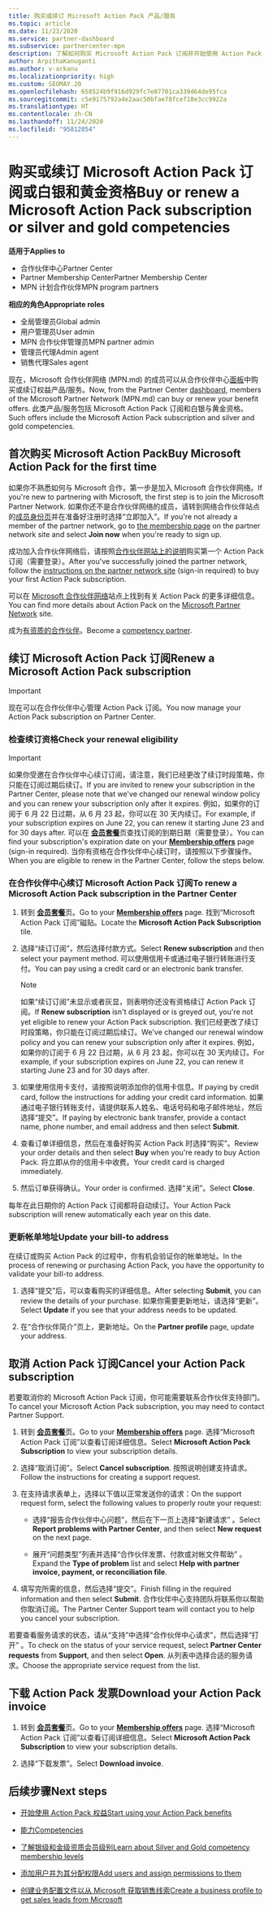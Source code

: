 ```yaml
---
title: 购买或续订 Microsoft Action Pack 产品/服务
ms.topic: article
ms.date: 11/23/2020
ms.service: partner-dashboard
ms.subservice: partnercenter-mpn
description: 了解如何购买 Microsoft Action Pack 订阅并开始使用 Action Pack 权益。 另请了解如何续订、取消、查看账单，等等。
author: ArpithaKanuganti
ms.author: v-arkanu
ms.localizationpriority: high
ms.custom: SEOMAY.20
ms.openlocfilehash: 658524b9f916d929fc7e07701ca339d64de95fca
ms.sourcegitcommit: c5e9175792a4e2aac50bfae78fcef18e3cc9922a
ms.translationtype: HT
ms.contentlocale: zh-CN
ms.lasthandoff: 11/24/2020
ms.locfileid: "95812854"
---
```

# <a name="buy-or-renew-a-microsoft-action-pack-subscription-or-silver-and-gold-competencies"></a><span data-ttu-id="0bf55-104">购买或续订 Microsoft Action Pack 订阅或白银和黄金资格</span><span class="sxs-lookup"><span data-stu-id="0bf55-104">Buy or renew a Microsoft Action Pack subscription or silver and gold competencies</span></span>

<span data-ttu-id="0bf55-105">**适用于**</span><span class="sxs-lookup"><span data-stu-id="0bf55-105">**Applies to**</span></span>

- <span data-ttu-id="0bf55-106">合作伙伴中心</span><span class="sxs-lookup"><span data-stu-id="0bf55-106">Partner Center</span></span>
- <span data-ttu-id="0bf55-107">Partner Membership Center</span><span class="sxs-lookup"><span data-stu-id="0bf55-107">Partner Membership Center</span></span>
- <span data-ttu-id="0bf55-108">MPN 计划合作伙伴</span><span class="sxs-lookup"><span data-stu-id="0bf55-108">MPN program partners</span></span>

<span data-ttu-id="0bf55-109">**相应的角色**</span><span class="sxs-lookup"><span data-stu-id="0bf55-109">**Appropriate roles**</span></span>

- <span data-ttu-id="0bf55-110">全局管理员</span><span class="sxs-lookup"><span data-stu-id="0bf55-110">Global admin</span></span>
- <span data-ttu-id="0bf55-111">用户管理员</span><span class="sxs-lookup"><span data-stu-id="0bf55-111">User admin</span></span>
- <span data-ttu-id="0bf55-112">MPN 合作伙伴管理员</span><span class="sxs-lookup"><span data-stu-id="0bf55-112">MPN partner admin</span></span>
- <span data-ttu-id="0bf55-113">管理员代理</span><span class="sxs-lookup"><span data-stu-id="0bf55-113">Admin agent</span></span>
- <span data-ttu-id="0bf55-114">销售代理</span><span class="sxs-lookup"><span data-stu-id="0bf55-114">Sales agent</span></span>

<span data-ttu-id="0bf55-115">现在，Microsoft 合作伙伴网络 (MPN.md) 的成员可以从合作伙伴中心[面板](https://partner.microsoft.com/dashboard)中购买或续订权益产品/服务。</span><span class="sxs-lookup"><span data-stu-id="0bf55-115">Now, from the Partner Center [dashboard](https://partner.microsoft.com/dashboard), members of the Microsoft Partner Network (MPN.md) can buy or renew your benefit offers.</span></span> <span data-ttu-id="0bf55-116">此类产品/服务包括 Microsoft Action Pack 订阅和白银与黄金资格。</span><span class="sxs-lookup"><span data-stu-id="0bf55-116">Such offers include the Microsoft Action Pack subscription and silver and gold competencies.</span></span>

## <a name="buy-microsoft-action-pack-for-the-first-time"></a><span data-ttu-id="0bf55-117">首次购买 Microsoft Action Pack</span><span class="sxs-lookup"><span data-stu-id="0bf55-117">Buy Microsoft Action Pack for the first time</span></span>

<span data-ttu-id="0bf55-118">如果你不熟悉如何与 Microsoft 合作，第一步是加入 Microsoft 合作伙伴网络。</span><span class="sxs-lookup"><span data-stu-id="0bf55-118">If you're new to partnering with Microsoft, the first step is to join the Microsoft Partner Network.</span></span> <span data-ttu-id="0bf55-119">如果你还不是合作伙伴网络的成员，请转到网络合作伙伴站点的[成员身份页](https://partner.microsoft.com/membership)并在准备好注册时选择“立即加入”。</span><span class="sxs-lookup"><span data-stu-id="0bf55-119">If you're not already a member of the partner network, go to [the membership page](https://partner.microsoft.com/membership) on the partner network site and select **Join now** when you're ready to sign up.</span></span> 

<span data-ttu-id="0bf55-120">成功加入合作伙伴网络后，请按照[合作伙伴网站上的说明](https://partner.microsoft.com/membership/action-pack)购买第一个 Action Pack 订阅（需要登录）。</span><span class="sxs-lookup"><span data-stu-id="0bf55-120">After you've successfully joined the partner network, follow the [instructions on the partner network site](https://partner.microsoft.com/membership/action-pack) (sign-in required) to buy your first Action Pack subscription.</span></span> 

<span data-ttu-id="0bf55-121">可以在 [Microsoft 合作伙伴网络](https://partner.microsoft.com/membership/internal-use-software#simple-tab-content-3)站点上找到有关 Action Pack 的更多详细信息。</span><span class="sxs-lookup"><span data-stu-id="0bf55-121">You can find more details about Action Pack on the [Microsoft Partner Network](https://partner.microsoft.com/membership/internal-use-software#simple-tab-content-3) site.</span></span>

<span data-ttu-id="0bf55-122">成为[有资质的合作伙伴](https://partner.microsoft.com/membership/competencies)。</span><span class="sxs-lookup"><span data-stu-id="0bf55-122">Become a [competency partner](https://partner.microsoft.com/membership/competencies).</span></span> 

## <a name="renew-a-microsoft-action-pack-subscription"></a><span data-ttu-id="0bf55-123">续订 Microsoft Action Pack 订阅</span><span class="sxs-lookup"><span data-stu-id="0bf55-123">Renew a Microsoft Action Pack subscription</span></span>

>[!IMPORTANT]
><span data-ttu-id="0bf55-124">现在可以在合作伙伴中心管理 Action Pack 订阅。</span><span class="sxs-lookup"><span data-stu-id="0bf55-124">You now manage your Action Pack subscription on Partner Center.</span></span>

### <a name="check-your-renewal-eligibility"></a><span data-ttu-id="0bf55-125">检查续订资格</span><span class="sxs-lookup"><span data-stu-id="0bf55-125">Check your renewal eligibility</span></span>

>[!IMPORTANT]
><span data-ttu-id="0bf55-126">如果你受邀在合作伙伴中心续订订阅，请注意，我们已经更改了续订时段策略，你只能在订阅过期后续订。</span><span class="sxs-lookup"><span data-stu-id="0bf55-126">If you are invited to renew your subscription in the Partner Center, please note that we've changed our renewal window policy and you can renew your subscription only after it expires.</span></span> <span data-ttu-id="0bf55-127">例如，如果你的订阅于 6 月 22 日过期，从 6 月 23 起，你可以在 30 天内续订。</span><span class="sxs-lookup"><span data-stu-id="0bf55-127">For example, if your subscription expires on June 22, you can renew it starting June 23 and for 30 days after.</span></span>
><span data-ttu-id="0bf55-128">可以在 [**会员套餐**](https://partnercenter.microsoft.com/pcv/partnership/offers)页查找订阅的到期日期（需要登录）。</span><span class="sxs-lookup"><span data-stu-id="0bf55-128">You can find your subscription's expiration date on your [**Membership offers**](https://partnercenter.microsoft.com/pcv/partnership/offers) page (sign-in required).</span></span> <span data-ttu-id="0bf55-129">当你有资格在合作伙伴中心续订时，请按照以下步骤操作。</span><span class="sxs-lookup"><span data-stu-id="0bf55-129">When you are eligible to renew in the Partner Center, follow the steps below.</span></span>  

### <a name="to-renew-a-microsoft-action-pack-subscription-in-the-partner-center"></a><span data-ttu-id="0bf55-130">在合作伙伴中心续订 Microsoft Action Pack 订阅</span><span class="sxs-lookup"><span data-stu-id="0bf55-130">To renew a Microsoft Action Pack subscription in the Partner Center</span></span>

1. <span data-ttu-id="0bf55-131">转到 [**会员套餐**](https://partnercenter.microsoft.com/pcv/partnership/offers)页。</span><span class="sxs-lookup"><span data-stu-id="0bf55-131">Go to your [**Membership offers**](https://partnercenter.microsoft.com/pcv/partnership/offers) page.</span></span> <span data-ttu-id="0bf55-132">找到“Microsoft Action Pack 订阅”磁贴。</span><span class="sxs-lookup"><span data-stu-id="0bf55-132">Locate the **Microsoft Action Pack Subscription** tile.</span></span>  

2. <span data-ttu-id="0bf55-133">选择“续订订阅”，然后选择付款方式。</span><span class="sxs-lookup"><span data-stu-id="0bf55-133">Select **Renew subscription** and then select your payment method.</span></span> <span data-ttu-id="0bf55-134">可以使用信用卡或通过电子银行转账进行支付。</span><span class="sxs-lookup"><span data-stu-id="0bf55-134">You can pay using a credit card or an electronic bank transfer.</span></span>

    >[!NOTE]
    ><span data-ttu-id="0bf55-135">如果“续订订阅”未显示或者灰显，则表明你还没有资格续订 Action Pack 订阅。</span><span class="sxs-lookup"><span data-stu-id="0bf55-135">If **Renew subscription** isn't displayed or is greyed out, you're not yet eligible to renew your Action Pack subscription.</span></span> <span data-ttu-id="0bf55-136">我们已经更改了续订时段策略，你只能在订阅过期后续订。</span><span class="sxs-lookup"><span data-stu-id="0bf55-136">We've changed our renewal window policy and you can renew your subscription only after it expires.</span></span> <span data-ttu-id="0bf55-137">例如，如果你的订阅于 6 月 22 日过期，从 6 月 23 起，你可以在 30 天内续订。</span><span class="sxs-lookup"><span data-stu-id="0bf55-137">For example, if your subscription expires on June 22, you can renew it starting June 23 and for 30 days after.</span></span>  

3. <span data-ttu-id="0bf55-138">如果使用信用卡支付，请按照说明添加你的信用卡信息。</span><span class="sxs-lookup"><span data-stu-id="0bf55-138">If paying by credit card, follow the instructions for adding your credit card information.</span></span> <span data-ttu-id="0bf55-139">如果通过电子银行转账支付，请提供联系人姓名、电话号码和电子邮件地址，然后选择“提交”。</span><span class="sxs-lookup"><span data-stu-id="0bf55-139">If paying by electronic bank transfer, provide a contact name, phone number, and email address and then select **Submit**.</span></span>

4. <span data-ttu-id="0bf55-140">查看订单详细信息，然后在准备好购买 Action Pack 时选择“购买”。</span><span class="sxs-lookup"><span data-stu-id="0bf55-140">Review your order details and then select **Buy** when you're ready to buy Action Pack.</span></span> <span data-ttu-id="0bf55-141">将立即从你的信用卡中收费。</span><span class="sxs-lookup"><span data-stu-id="0bf55-141">Your credit card is charged immediately.</span></span>

5. <span data-ttu-id="0bf55-142">然后订单获得确认。</span><span class="sxs-lookup"><span data-stu-id="0bf55-142">Your order is confirmed.</span></span> <span data-ttu-id="0bf55-143">选择“关闭”。</span><span class="sxs-lookup"><span data-stu-id="0bf55-143">Select **Close**.</span></span>

<span data-ttu-id="0bf55-144">每年在此日期你的 Action Pack 订阅都将自动续订。</span><span class="sxs-lookup"><span data-stu-id="0bf55-144">Your Action Pack subscription will renew automatically each year on this date.</span></span>

### <a name="update-your-bill-to-address"></a><span data-ttu-id="0bf55-145">更新帐单地址</span><span class="sxs-lookup"><span data-stu-id="0bf55-145">Update your bill-to address</span></span>

<span data-ttu-id="0bf55-146">在续订或购买 Action Pack 的过程中，你有机会验证你的帐单地址。</span><span class="sxs-lookup"><span data-stu-id="0bf55-146">In the process of renewing or purchasing Action Pack, you have the opportunity to validate your bill-to address.</span></span>

 1. <span data-ttu-id="0bf55-147">选择“提交”后，可以查看购买的详细信息。</span><span class="sxs-lookup"><span data-stu-id="0bf55-147">After selecting **Submit**, you can review the details of your purchase.</span></span> <span data-ttu-id="0bf55-148">如果你需要更新地址，请选择“更新”。</span><span class="sxs-lookup"><span data-stu-id="0bf55-148">Select **Update** if you see that your address needs to be updated.</span></span>
  
 1. <span data-ttu-id="0bf55-149">在“合作伙伴简介”页上，更新地址。</span><span class="sxs-lookup"><span data-stu-id="0bf55-149">On the **Partner profile** page, update your address.</span></span>

## <a name="cancel-your-action-pack-subscription"></a><span data-ttu-id="0bf55-150">取消 Action Pack 订阅</span><span class="sxs-lookup"><span data-stu-id="0bf55-150">Cancel your Action Pack subscription</span></span>

<span data-ttu-id="0bf55-151">若要取消你的 Microsoft Action Pack 订阅，你可能需要联系合作伙伴支持部门。</span><span class="sxs-lookup"><span data-stu-id="0bf55-151">To cancel your Microsoft Action Pack subscription, you may need to contact Partner Support.</span></span>

1. <span data-ttu-id="0bf55-152">转到 [**会员套餐**](https://partnercenter.microsoft.com/pcv/partnership/offers)页。</span><span class="sxs-lookup"><span data-stu-id="0bf55-152">Go to your [**Membership offers**](https://partnercenter.microsoft.com/pcv/partnership/offers) page.</span></span> <span data-ttu-id="0bf55-153">选择“Microsoft Action Pack 订阅”以查看订阅详细信息。</span><span class="sxs-lookup"><span data-stu-id="0bf55-153">Select **Microsoft Action Pack Subscription** to view your subscription details.</span></span> 

3. <span data-ttu-id="0bf55-154">选择“取消订阅”。</span><span class="sxs-lookup"><span data-stu-id="0bf55-154">Select **Cancel subscription**.</span></span> <span data-ttu-id="0bf55-155">按照说明创建支持请求。</span><span class="sxs-lookup"><span data-stu-id="0bf55-155">Follow the instructions for creating a support request.</span></span> 

4. <span data-ttu-id="0bf55-156">在支持请求表单上，选择以下值以正常发送你的请求：</span><span class="sxs-lookup"><span data-stu-id="0bf55-156">On the support request form, select the following values to properly route your request:</span></span>

    -  <span data-ttu-id="0bf55-157">选择“报告合作伙伴中心问题”，然后在下一页上选择“新建请求” 。</span><span class="sxs-lookup"><span data-stu-id="0bf55-157">Select **Report problems with Partner Center**, and then select **New request** on the next page.</span></span>

    -  <span data-ttu-id="0bf55-158">展开“问题类型”列表并选择“合作伙伴发票、付款或对帐文件帮助” 。</span><span class="sxs-lookup"><span data-stu-id="0bf55-158">Expand the **Type of problem** list and select **Help with partner invoice, payment, or reconciliation file**.</span></span> 

5. <span data-ttu-id="0bf55-159">填写完所需的信息，然后选择“提交”。</span><span class="sxs-lookup"><span data-stu-id="0bf55-159">Finish filling in the required information and then select **Submit**.</span></span> <span data-ttu-id="0bf55-160">合作伙伴中心支持团队将联系你以帮助你取消订阅。</span><span class="sxs-lookup"><span data-stu-id="0bf55-160">The Partner Center Support team will contact you to help you cancel your subscription.</span></span>

<span data-ttu-id="0bf55-161">若要查看服务请求的状态，请从“支持”中选择“合作伙伴中心请求”，然后选择“打开”  。</span><span class="sxs-lookup"><span data-stu-id="0bf55-161">To check on the status of your service request, select **Partner Center requests** from **Support**, and then select **Open**.</span></span> <span data-ttu-id="0bf55-162">从列表中选择合适的服务请求。</span><span class="sxs-lookup"><span data-stu-id="0bf55-162">Choose the appropriate service request from the list.</span></span>  

## <a name="download-your-action-pack-invoice"></a><span data-ttu-id="0bf55-163">下载 Action Pack 发票</span><span class="sxs-lookup"><span data-stu-id="0bf55-163">Download your Action Pack invoice</span></span>

1. <span data-ttu-id="0bf55-164">转到 [**会员套餐**](https://partnercenter.microsoft.com/pcv/partnership/offers)页。</span><span class="sxs-lookup"><span data-stu-id="0bf55-164">Go to your [**Membership offers**](https://partnercenter.microsoft.com/pcv/partnership/offers) page.</span></span> <span data-ttu-id="0bf55-165">选择“Microsoft Action Pack 订阅”以查看订阅详细信息。</span><span class="sxs-lookup"><span data-stu-id="0bf55-165">Select **Microsoft Action Pack Subscription** to view your subscription details.</span></span> 

3. <span data-ttu-id="0bf55-166">选择“下载发票”。</span><span class="sxs-lookup"><span data-stu-id="0bf55-166">Select **Download invoice**.</span></span>
 
## <a name="next-steps"></a><span data-ttu-id="0bf55-167">后续步骤</span><span class="sxs-lookup"><span data-stu-id="0bf55-167">Next steps</span></span>

-   [<span data-ttu-id="0bf55-168">开始使用 Action Pack 权益</span><span class="sxs-lookup"><span data-stu-id="0bf55-168">Start using your Action Pack benefits</span></span>](manage-your-partner-network-benefits.md)

-   [<span data-ttu-id="0bf55-169">能力</span><span class="sxs-lookup"><span data-stu-id="0bf55-169">Competencies</span></span>](learn-about-competencies.md)

-   [<span data-ttu-id="0bf55-170">了解银级和金级资质会员级别</span><span class="sxs-lookup"><span data-stu-id="0bf55-170">Learn about Silver and Gold competency membership levels</span></span>](https://partner.microsoft.com/membership/internal-use-software#simple-tab-content-2)

-   [<span data-ttu-id="0bf55-171">添加用户并为其分配权限</span><span class="sxs-lookup"><span data-stu-id="0bf55-171">Add users and assign permissions to them</span></span>](create-user-accounts-and-set-permissions.md)

-   [<span data-ttu-id="0bf55-172">创建业务配置文件以从 Microsoft 获取销售线索</span><span class="sxs-lookup"><span data-stu-id="0bf55-172">Create a business profile to get sales leads from Microsoft</span></span>](create-a-marketing-profile.md)



